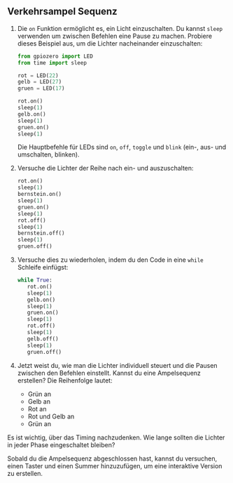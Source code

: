 ## Verkehrsampel Sequenz

1. Die `on` Funktion ermöglicht es, ein Licht einzuschalten. Du kannst `sleep` verwenden um zwischen Befehlen eine Pause zu machen. Probiere dieses Beispiel aus, um die Lichter nacheinander einzuschalten:
    
    ```python
    from gpiozero import LED
    from time import sleep

    rot = LED(22)
    gelb = LED(27)
    gruen = LED(17)

    rot.on()
    sleep(1)
    gelb.on()
    sleep(1)
    gruen.on()
    sleep(1)
    ```

    Die Hauptbefehle für LEDs sind `on`, `off`, `toggle` und `blink` (ein-, aus- und umschalten, blinken).

2. Versuche die Lichter der Reihe nach ein- und auszuschalten:
    
    ```python
    rot.on()
    sleep(1)
    bernstein.on()
    sleep(1)
    gruen.on()
    sleep(1)
    rot.off()
    sleep(1)
    bernstein.off()
    sleep(1)
    gruen.off()
    ```

3. Versuche dies zu wiederholen, indem du den Code in eine `while` Schleife einfügst:
    
    ```python
    while True:
       rot.on()
       sleep(1)
       gelb.on()
       sleep(1)
       gruen.on()
       sleep(1)
       rot.off()
       sleep(1)
       gelb.off()
       sleep(1)
       gruen.off()
    ```

4. Jetzt weist du, wie man die Lichter individuell steuert und die Pausen zwischen den Befehlen einstellt. Kannst du eine Ampelsequenz erstellen? Die Reihenfolge lautet:

    - Grün an
    - Gelb an
    - Rot an
    - Rot und Gelb an
    - Grün an

Es ist wichtig, über das Timing nachzudenken. Wie lange sollten die Lichter in jeder Phase eingeschaltet bleiben?

Sobald du die Ampelsequenz abgeschlossen hast, kannst du versuchen, einen Taster und einen Summer hinzuzufügen, um eine interaktive Version zu erstellen.
